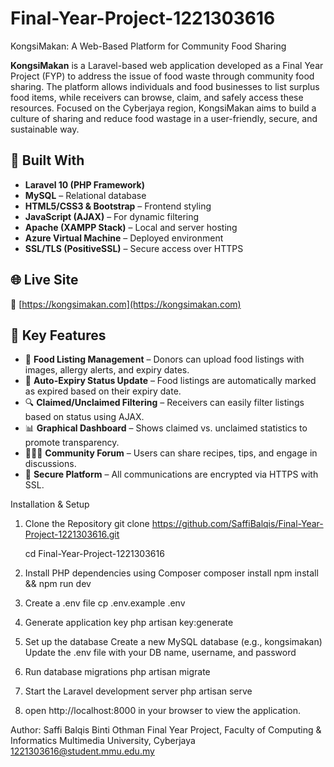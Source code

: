 # Final-Year-Project-1221303616
KongsiMakan: A Web-Based Platform for Community Food Sharing

**KongsiMakan** is a Laravel-based web application developed as a Final Year Project (FYP) to address the issue of food waste through community food sharing. The platform allows individuals and food businesses to list surplus food items, while receivers can browse, claim, and safely access these resources. Focused on the Cyberjaya region, KongsiMakan aims to build a culture of sharing and reduce food wastage in a user-friendly, secure, and sustainable way.

## 🔧 Built With

- **Laravel 10 (PHP Framework)**
- **MySQL** – Relational database
- **HTML5/CSS3 & Bootstrap** – Frontend styling
- **JavaScript (AJAX)** – For dynamic filtering
- **Apache (XAMPP Stack)** – Local and server hosting
- **Azure Virtual Machine** – Deployed environment
- **SSL/TLS (PositiveSSL)** – Secure access over HTTPS

## 🌐 Live Site

🔗 [https://kongsimakan.com](https://kongsimakan.com)

## 📌 Key Features

- 📸 **Food Listing Management** – Donors can upload food listings with images, allergy alerts, and expiry dates.
- 🧾 **Auto-Expiry Status Update** – Food listings are automatically marked as expired based on their expiry date.
- 🔍 **Claimed/Unclaimed Filtering** – Receivers can easily filter listings based on status using AJAX.
- 📊 **Graphical Dashboard** – Shows claimed vs. unclaimed statistics to promote transparency.
- 🧑‍🤝‍🧑 **Community Forum** – Users can share recipes, tips, and engage in discussions.
- 🔐 **Secure Platform** – All communications are encrypted via HTTPS with SSL.

Installation & Setup
 1. Clone the Repository
    git clone https://github.com/SaffiBalqis/Final-Year-Project-1221303616.git

    cd Final-Year-Project-1221303616

3. Install PHP dependencies using Composer
   composer install
   npm install && npm run dev

4. Create a .env file
  cp .env.example .env

5. Generate application key
  php artisan key:generate

6. Set up the database
  Create a new MySQL database (e.g., kongsimakan)
  Update the .env file with your DB name, username, and password

7. Run database migrations
   php artisan migrate

8. Start the Laravel development server
  php artisan serve

9. open http://localhost:8000 in your browser to view the application.


  Author:
Saffi Balqis Binti Othman
Final Year Project, Faculty of Computing & Informatics
Multimedia University, Cyberjaya
1221303616@student.mmu.edu.my
